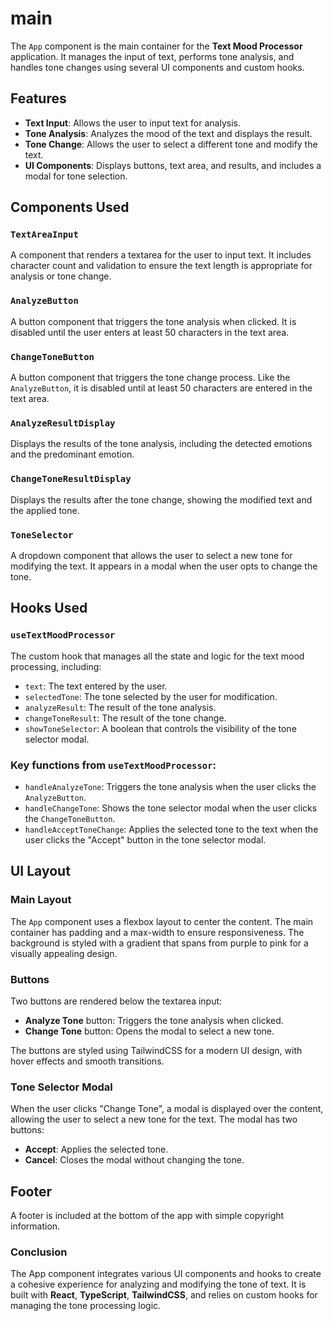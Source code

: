 # main

The `App` component is the main container for the **Text Mood Processor** application. It manages the input of text, performs tone analysis, and handles tone changes using several UI components and custom hooks.

## Features

- **Text Input**: Allows the user to input text for analysis.
- **Tone Analysis**: Analyzes the mood of the text and displays the result.
- **Tone Change**: Allows the user to select a different tone and modify the text.
- **UI Components**: Displays buttons, text area, and results, and includes a modal for tone selection.

## Components Used

### `TextAreaInput`
A component that renders a textarea for the user to input text. It includes character count and validation to ensure the text length is appropriate for analysis or tone change.

### `AnalyzeButton`
A button component that triggers the tone analysis when clicked. It is disabled until the user enters at least 50 characters in the text area.

### `ChangeToneButton`
A button component that triggers the tone change process. Like the `AnalyzeButton`, it is disabled until at least 50 characters are entered in the text area.

### `AnalyzeResultDisplay`
Displays the results of the tone analysis, including the detected emotions and the predominant emotion.

### `ChangeToneResultDisplay`
Displays the results after the tone change, showing the modified text and the applied tone.

### `ToneSelector`
A dropdown component that allows the user to select a new tone for modifying the text. It appears in a modal when the user opts to change the tone.

## Hooks Used

### `useTextMoodProcessor`
The custom hook that manages all the state and logic for the text mood processing, including:
- `text`: The text entered by the user.
- `selectedTone`: The tone selected by the user for modification.
- `analyzeResult`: The result of the tone analysis.
- `changeToneResult`: The result of the tone change.
- `showToneSelector`: A boolean that controls the visibility of the tone selector modal.

### Key functions from `useTextMoodProcessor`:
- `handleAnalyzeTone`: Triggers the tone analysis when the user clicks the `AnalyzeButton`.
- `handleChangeTone`: Shows the tone selector modal when the user clicks the `ChangeToneButton`.
- `handleAcceptToneChange`: Applies the selected tone to the text when the user clicks the "Accept" button in the tone selector modal.

## UI Layout

### Main Layout
The `App` component uses a flexbox layout to center the content. The main container has padding and a max-width to ensure responsiveness. The background is styled with a gradient that spans from purple to pink for a visually appealing design.

### Buttons
Two buttons are rendered below the textarea input:
- **Analyze Tone** button: Triggers the tone analysis when clicked.
- **Change Tone** button: Opens the modal to select a new tone.

The buttons are styled using TailwindCSS for a modern UI design, with hover effects and smooth transitions.

### Tone Selector Modal
When the user clicks "Change Tone", a modal is displayed over the content, allowing the user to select a new tone for the text. The modal has two buttons:
- **Accept**: Applies the selected tone.
- **Cancel**: Closes the modal without changing the tone.

## Footer

A footer is included at the bottom of the app with simple copyright information.

### Conclusion
The App component integrates various UI components and hooks to create a cohesive experience for analyzing and modifying the tone of text. It is built with **React**, **TypeScript**, **TailwindCSS**, and relies on custom hooks for managing the tone processing logic.